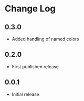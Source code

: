 # Change Log

## 0.3.0

- Added handling of named colors

## 0.2.0

- First published release

## 0.0.1

- Initial release